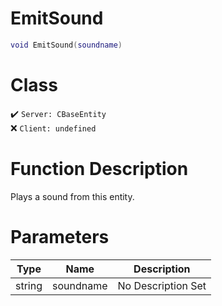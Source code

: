 # EmitSound
```lua
void EmitSound(soundname)
```
# Class
✔️ `Server: CBaseEntity`  
❌ `Client: undefined`  

# Function Description
Plays a sound from this entity.
# Parameters
Type|Name|Description
--|--|--
string|soundname|No Description Set
